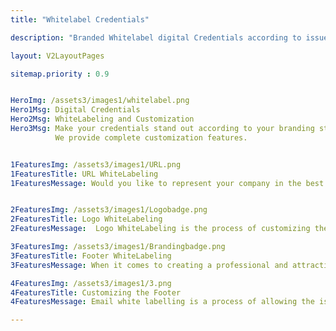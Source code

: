```yaml
---
title: "Whitelabel Credentials"

description: "Branded Whitelabel digital Credentials according to issue verifiable credentials"

layout: V2LayoutPages

sitemap.priority : 0.9


HeroImg: /assets3/images1/whitelabel.png
Hero1Msg: Digital Credentials
Hero2Msg: WhiteLabeling and Customization
Hero3Msg: Make your credentials stand out according to your branding standards and requirements by easily deploying and customizing it. 
          We provide complete customization features.


1FeaturesImg: /assets3/images1/URL.png
1FeaturesTitle: URL WhiteLabeling
1FeaturesMessage: Would you like to represent your company in the best way possible to your customers? Well, one way you can do this is called URL white labelling. White labelling is where you brand a URL with your company's name or logo. This is a great way to show your customers that you're a professional company that cares about its image. It's also a great way to get more exposure for your company.


2FeaturesImg: /assets3/images1/Logobadge.png
2FeaturesTitle: Logo WhiteLabeling
2FeaturesMessage:  Logo WhiteLabeling is the process of customizing the look and feel of your verification page to match your brand. This can be done by attaching your logo on the Nav-Bar and completely redesigning the credential page to match your brand guidelines. WhiteLabeling your logo can help you stand out from the competition and build brand recognition.

3FeaturesImg: /assets3/images1/Brandingbadge.png
3FeaturesTitle: Footer WhiteLabeling
3FeaturesMessage: When it comes to creating a professional and attractive verification page, footer white labeling is a key part of the process. This is a process of creating a custom footer that includes the company’s name, logo, and other key information in a professional and attractive way. This can help to improve the overall look and feel.

4FeaturesImg: /assets3/images1/3.png
4FeaturesTitle: Customizing the Footer
4FeaturesMessage: Email white labelling is a process of allowing the issuer to issue credentials through their own email address. This helps the users to be a front face for issuing the credentials. Also, can able to track and measure the success of the credentialing program. 

---
```


